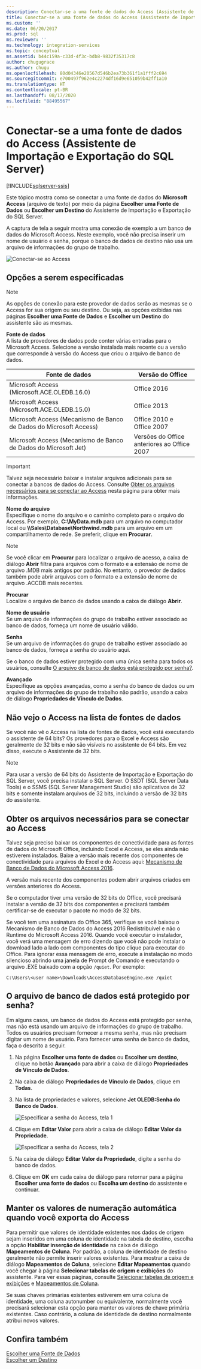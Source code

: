 ```yaml
---
description: Conectar-se a uma fonte de dados do Access (Assistente de Importação e Exportação do SQL Server)
title: Conectar-se a uma fonte de dados do Access (Assistente de Importação e Exportação do SQL Server) | Microsoft Docs
ms.custom: ''
ms.date: 06/20/2017
ms.prod: sql
ms.reviewer: ''
ms.technology: integration-services
ms.topic: conceptual
ms.assetid: b44c159a-c33d-4f3c-bdb8-9832f35317c8
author: chugugrace
ms.author: chugu
ms.openlocfilehash: 80d04346e20567d546b2ea73b361f1a1fff2c694
ms.sourcegitcommit: e700497f962e4c2274df16d9e651059b42ff1a10
ms.translationtype: HT
ms.contentlocale: pt-BR
ms.lasthandoff: 08/17/2020
ms.locfileid: "88495567"
---
```

# <a name="connect-to-an-access-data-source-sql-server-import-and-export-wizard"></a>Conectar-se a uma fonte de dados do Access (Assistente de Importação e Exportação do SQL Server)

[!INCLUDE[sqlserver-ssis](../../includes/applies-to-version/sqlserver-ssis.md)]


Este tópico mostra como se conectar a uma fonte de dados do **Microsoft Access** (arquivo de texto) por meio da página **Escolher uma Fonte de Dados** ou **Escolher um Destino** do Assistente de Importação e Exportação do SQL Server.

A captura de tela a seguir mostra uma conexão de exemplo a um banco de dados do Microsoft Access. Neste exemplo, você não precisa inserir um nome de usuário e senha, porque o banco de dados de destino não usa um arquivo de informações do grupo de trabalho.

![Conectar-se ao Access](../../integration-services/import-export-data/media/connect-to-access.jpg)

## <a name="options-to-specify"></a>Opções a serem especificadas

> [!NOTE]
> As opções de conexão para este provedor de dados serão as mesmas se o Access for sua origem ou seu destino. Ou seja, as opções exibidas nas páginas **Escolher uma Fonte de Dados** e **Escolher um Destino** do assistente são as mesmas.

**Fonte de dados**  
A lista de provedores de dados pode conter várias entradas para o Microsoft Access. Selecione a versão instalada mais recente ou a versão que corresponde à versão do Access que criou o arquivo de banco de dados.

|Fonte de dados|Versão do Office|
|-------|-------|
|Microsoft Access (Microsoft.ACE.OLEDB.16.0)|Office 2016|
|Microsoft Access (Microsoft.ACE.OLEDB.15.0)|Office 2013|
|Microsoft Access (Mecanismo de Banco de Dados do Microsoft Access)|Office 2010 e Office 2007|
|Microsoft Access (Mecanismo de Banco de Dados do Microsoft Jet)|Versões do Office anteriores ao Office 2007|

> [!IMPORTANT]
> Talvez seja necessário baixar e instalar arquivos adicionais para se conectar a bancos de dados do Access. Consulte [Obter os arquivos necessários para se conectar ao Access](#officeDownloads) nesta página para obter mais informações.

 **Nome do arquivo**  
Especifique o nome do arquivo e o caminho completo para o arquivo do Access. Por exemplo, **C:\\MyData.mdb** para um arquivo no computador local ou **\\\\Sales\\Database\\Northwind.mdb** para um arquivo em um compartilhamento de rede. Se preferir, clique em **Procurar**. 

> [!NOTE]
> Se você clicar em **Procurar** para localizar o arquivo de acesso, a caixa de diálogo **Abrir** filtra para arquivos com o formato e a extensão de nome de arquivo .MDB mais antigos por padrão. No entanto, o provedor de dados também pode abrir arquivos com o formato e a extensão de nome de arquivo .ACCDB mais recentes.
  
 **Procurar**  
 Localize o arquivo de banco de dados usando a caixa de diálogo **Abrir**.  
  
 **Nome de usuário**  
Se um arquivo de informações do grupo de trabalho estiver associado ao banco de dados, forneça um nome de usuário válido.  
  
 **Senha**  
Se um arquivo de informações do grupo de trabalho estiver associado ao banco de dados, forneça a senha do usuário aqui.
 
Se o banco de dados estiver protegido com uma única senha para todos os usuários, consulte [O arquivo de banco de dados está protegido por senha?](#database_password).
  
 **Avançado**  
Especifique as opções avançadas, como a senha do banco de dados ou um arquivo de informações do grupo de trabalho não padrão, usando a caixa de diálogo **Propriedades de Vínculo de Dados**.  

## <a name="i-dont-see-access-in-the-list-of-data-sources"></a>Não vejo o Access na lista de fontes de dados
Se você não vê o Access na lista de fontes de dados, você está executando o assistente de 64 bits? Os provedores para o Excel e Access são geralmente de 32 bits e não são visíveis no assistente de 64 bits. Em vez disso, execute o Assistente de 32 bits.

> [!NOTE]
> Para usar a versão de 64 bits do Assistente de Importação e Exportação do SQL Server, você precisa instalar o SQL Server. O SSDT (SQL Server Data Tools) e o SSMS (SQL Server Management Studio) são aplicativos de 32 bits e somente instalam arquivos de 32 bits, incluindo a versão de 32 bits do assistente.

## <a name="get-the-files-you-need-to-connect-to-access"></a><a name="officeDownloads"></a>Obter os arquivos necessários para se conectar ao Access  
Talvez seja preciso baixar os componentes de conectividade para as fontes de dados do Microsoft Office, incluindo Excel e Access, se eles ainda não estiverem instalados. Baixe a versão mais recente dos componentes de conectividade para arquivos do Excel e do Access aqui: [Mecanismo de Banco de Dados do Microsoft Access 2016](https://www.microsoft.com/download/details.aspx?id=54920).
  
A versão mais recente dos componentes podem abrir arquivos criados em versões anteriores do Access.

Se o computador tiver uma versão de 32 bits do Office, você precisará instalar a versão de 32 bits dos componentes e precisará também certificar-se de executar o pacote no modo de 32 bits.

Se você tem uma assinatura do Office 365, verifique se você baixou o Mecanismo de Banco de Dados do Access 2016 Redistribuível e não o Runtime do Microsoft Access 2016. Quando você executar o instalador, você verá uma mensagem de erro dizendo que você não pode instalar o download lado a lado com componentes do tipo clique para executar do Office. Para ignorar essa mensagem de erro, execute a instalação no modo silencioso abrindo uma janela de Prompt de Comando e executando o arquivo .EXE baixado com a opção `/quiet`. Por exemplo:

`C:\Users\<user name>\Downloads\AccessDatabaseEngine.exe /quiet`

## <a name="is-the-database-file-password-protected"></a><a name="database_password"></a> O arquivo de banco de dados está protegido por senha?
Em alguns casos, um banco de dados do Access está protegido por senha, mas não está usando um arquivo de informações do grupo de trabalho. Todos os usuários precisam fornecer a mesma senha, mas não precisam digitar um nome de usuário. Para fornecer uma senha de banco de dados, faça o descrito a seguir.

1.  Na página **Escolher uma fonte de dados** ou **Escolher um destino**, clique no botão **Avançado** para abrir a caixa de diálogo **Propriedades de Vínculo de Dados**.  
2.  Na caixa de diálogo **Propriedades de Vínculo de Dados**, clique em **Todas**.  
3.  Na lista de propriedades e valores, selecione **Jet OLEDB:Senha do Banco de Dados**.   
    
    ![Especificar a senha do Access, tela 1](../../integration-services/import-export-data/media/specify-access-password-screen-1.jpg) 
4.  Clique em **Editar Valor** para abrir a caixa de diálogo **Editar Valor da Propriedade**.  
    
    ![Especificar a senha do Access, tela 2](../../integration-services/import-export-data/media/specify-access-password-screen-2.jpg)
5.  Na caixa de diálogo **Editar Valor da Propriedade**, digite a senha do banco de dados.
6.  Clique em **OK** em cada caixa de diálogo para retornar para a página **Escolher uma fonte de dados** ou **Escolha um destino** do assistente e continuar.

## <a name="keep-your-autonumber-values-when-you-export-from-access"></a>Manter os valores de numeração automática quando você exporta do Access
Para permitir que valores de identidade existentes nos dados de origem sejam inseridos em uma coluna de identidade na tabela de destino, escolha a opção **Habilitar inserção de identidade** na caixa de diálogo **Mapeamentos de Coluna**. Por padrão, a coluna de identidade de destino geralmente não permite inserir valores existentes. Para mostrar a caixa de diálogo **Mapeamentos de Coluna**, selecione **Editar Mapeamentos** quando você chegar à página **Selecionar tabelas de origem e exibições** do assistente. Para ver essas páginas, consulte [Selecionar tabelas de origem e exibições](../../integration-services/import-export-data/select-source-tables-and-views-sql-server-import-and-export-wizard.md) e [Mapeamentos de Coluna](../../integration-services/import-export-data/column-mappings-sql-server-import-and-export-wizard.md).

Se suas chaves primárias existentes estiverem em uma coluna de identidade, uma coluna autonumber ou equivalente, normalmente você precisará selecionar esta opção para manter os valores de chave primária existentes. Caso contrário, a coluna de identidade de destino normalmente atribui novos valores.

## <a name="see-also"></a>Confira também
[Escolher uma Fonte de Dados](../../integration-services/import-export-data/choose-a-data-source-sql-server-import-and-export-wizard.md)  
[Escolher um Destino](../../integration-services/import-export-data/choose-a-destination-sql-server-import-and-export-wizard.md)

